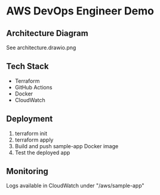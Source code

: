 
# AWS DevOps Engineer Demo

## Architecture Diagram
See architecture.drawio.png

## Tech Stack
- Terraform
- GitHub Actions
- Docker
- CloudWatch

## Deployment
1. terraform init
2. terraform apply
3. Build and push sample-app Docker image
4. Test the deployed app

## Monitoring
Logs available in CloudWatch under "/aws/sample-app"
